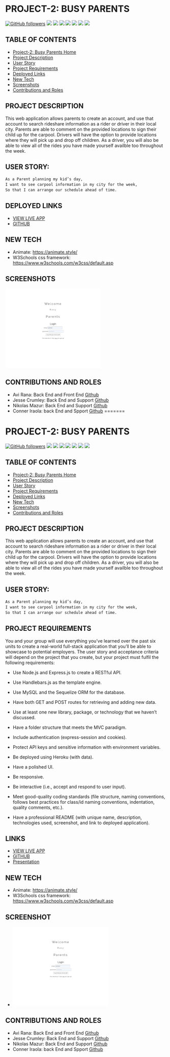 # PROJECT-2: BUSY PARENTS

[![GitHub followers](https://img.shields.io/github/followers/Nmenotti20?label=Follow&style=social)](https://github.com/crumwj22/busy-parents.git)
<img src="https://img.shields.io/badge/html5%20-%23E34F26.svg?&style=for-the-badge&logo=html5&logoColor=white"/>
<img src="https://img.shields.io/badge/css3%20-%231572B6.svg?&style=for-the-badge&logo=css3&logoColor=white"/>
<img src="https://img.shields.io/badge/bootstrap%20-%23563D7C.svg?&style=for-the-badge&logo=bootstrap&logoColor=white"/> <img src="https://img.shields.io/badge/javascript%20-%23323330.svg?&style=for-the-badge&logo=javascript&logoColor=%23F7DF1E"/> <img src="https://img.shields.io/badge/node.js%20-%2343853D.svg?&style=for-the-badge&logo=node.js&logoColor=white"/> <img src="https://img.shields.io/badge/mysql-%2300f.svg?&style=for-the-badge&logo=mysql&logoColor=white"/> <img src="https://img.shields.io/badge/heroku%20-%23430098.svg?&style=for-the-badge&logo=heroku&logoColor=white"/>

## TABLE OF CONTENTS

- [Project-2: Busy Parents Home](#project-2-busy-parents)
- [Project Description](#project-description)
- [User Story](#user-story)
- [Project Requirements](#project-requirements)
- [Deployed Links](#deployed-liks)
- [New Tech](#new-tech)
- [Screenshots](#screenshots)
- [Contributions and Roles](#contributions-and-roles)

## PROJECT DESCRIPTION

This web application allows parents to create an account, and use that account to search rideshare information as a rider or driver in their local city. Parents are able to comment on the provided locations to sign their child up for the carpool. Drivers will have the option to provide locations where they will pick up and drop off children. As a driver, you will also be able to view all of the rides you have made yourself availble too throughout the week.

## USER STORY:

```md
As a Parent planning my kid’s day,
I want to see carpool information in my city for the week,
So that I can arrange our schedule ahead of time.
```

## DEPLOYED LINKS

- [VIEW LIVE APP](https://busy-parents-jesse.herokuapp.com/)
- [GITHUB](https://github.com/crumwj22/busy-parents)

## NEW TECH

- Animate: https://animate.style/
- W3Schools css framework: https://www.w3schools.com/w3css/default.asp

## SCREENSHOTS

<img src="assets/busy-parents-login.png" width="300px">

## CONTRIBUTIONS AND ROLES

- Avi Rana: Back End and Front End [Github](https://github.com/AR31313)
- Jesse Crumley: Back End and Support [Github](https://github.com/crumwj22)
- Nikolas Mazur: Back End and Support [Github](https://github.com/NikolasMazur)
- Conner Iraola: back End and Spport [Github](https://github.com/conneriraola)
=======
#  PROJECT-2: BUSY PARENTS



[![GitHub followers](https://img.shields.io/github/followers/Nmenotti20?label=Follow&style=social)](https://github.com/crumwj22/busy-parents.git)
<img src="https://img.shields.io/badge/html5%20-%23E34F26.svg?&style=for-the-badge&logo=html5&logoColor=white"/>
<img src="https://img.shields.io/badge/css3%20-%231572B6.svg?&style=for-the-badge&logo=css3&logoColor=white"/>
<img src="https://img.shields.io/badge/bootstrap%20-%23563D7C.svg?&style=for-the-badge&logo=bootstrap&logoColor=white"/> <img src="https://img.shields.io/badge/javascript%20-%23323330.svg?&style=for-the-badge&logo=javascript&logoColor=%23F7DF1E"/> <img src="https://img.shields.io/badge/node.js%20-%2343853D.svg?&style=for-the-badge&logo=node.js&logoColor=white"/> <img src="https://img.shields.io/badge/mysql-%2300f.svg?&style=for-the-badge&logo=mysql&logoColor=white"/> <img src="https://img.shields.io/badge/heroku%20-%23430098.svg?&style=for-the-badge&logo=heroku&logoColor=white"/> 



## TABLE OF CONTENTS
- [Project-2: Busy Parents Home](#project-2-busy-parents)
- [Project Description](#project-description)
- [User Story](#user-story)
- [Project Requirements](#project-requirements)
- [Deployed Links](#deployed-liks)
- [New Tech](#new-tech)
- [Screenshots](#screenshots)
- [Contributions and Roles](#contributions-and-roles)



## PROJECT DESCRIPTION
This web application allows parents to create an account, and use that account to search rideshare information as a rider or driver in their local city. Parents are able to comment on the provided locations to sign their child up for the carpool. Drivers will have the option to provide locations where they will pick up and drop off children. As a driver, you will also be able to view all of the rides you have made yourself availble too throughout the week.



## USER STORY: 
```md
As a Parent planning my kid’s day,
I want to see carpool information in my city for the week,
So that I can arrange our schedule ahead of time.
```



## PROJECT REQUIREMENTS

You and your group will use everything you’ve learned over the past six units to create a real-world full-stack application that you’ll be able to showcase to potential employers. The user story and acceptance criteria will depend on the project that you create, but your project must fulfil the following requirements:

* Use Node.js and Express.js to create a RESTful API.

* Use Handlebars.js as the template engine.

* Use MySQL and the Sequelize ORM for the database.

* Have both GET and POST routes for retrieving and adding new data.

* Use at least one new library, package, or technology that we haven’t discussed.

* Have a folder structure that meets the MVC paradigm.

* Include authentication (express-session and cookies).

* Protect API keys and sensitive information with environment variables.

* Be deployed using Heroku (with data).

* Have a polished UI.

* Be responsive.

* Be interactive (i.e., accept and respond to user input).

* Meet good-quality coding standards (file structure, naming conventions, follows best practices for class/id naming conventions, indentation, quality comments, etc.).

* Have a professional README (with unique name, description, technologies used, screenshot, and link to deployed application).



## LINKS

- [VIEW LIVE APP](https://busy-parents-jesse.herokuapp.com/)
- [GITHUB](https://github.com/crumwj22/busy-parents)
- [Presentation](https://docs.google.com/presentation/d/1WrR44cODTPc2Ap5P2igxyeic0ZbPdbht6NdSQuw5G1M/edit#slide=id.g13237d46563_0_7)



## NEW TECH

- Animate: https://animate.style/
- W3Schools css framework: https://www.w3schools.com/w3css/default.asp



## SCREENSHOT
* <img src="assets/busy-parents-login.png" width="300px">




## CONTRIBUTIONS AND ROLES
- Avi Rana: Back End and Front End [Github](https://github.com/AR31313)
- Jesse Crumley: Back End and Support [Github](https://github.com/crumwj22)
- Nikolas Mazur: Back End and Support [Github](https://github.com/NikolasMazur)
- Conner Iraola: back End and Spport [Github](https://github.com/conneriraola)
